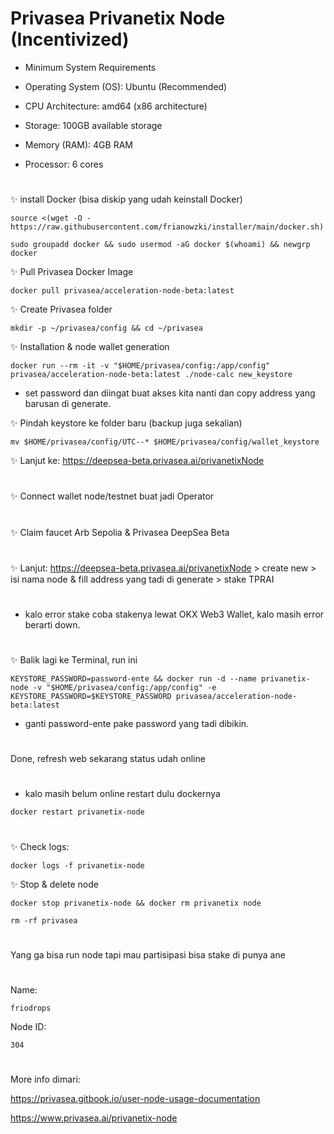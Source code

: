 

# Privasea Privanetix Node (Incentivized)

- Minimum System Requirements

- Operating System (OS): Ubuntu (Recommended)

- CPU Architecture: amd64 (x86 architecture)

- Storage: 100GB available storage

- Memory (RAM): 4GB RAM

- Processor: 6 cores

#
#

✨ install Docker (bisa diskip yang udah keinstall Docker)

```
source <(wget -O - https://raw.githubusercontent.com/frianowzki/installer/main/docker.sh)
```
```
sudo groupadd docker && sudo usermod -aG docker $(whoami) && newgrp docker
```

✨ Pull Privasea Docker Image

```
docker pull privasea/acceleration-node-beta:latest
```

✨ Create Privasea folder

```
mkdir -p ~/privasea/config && cd ~/privasea
```

✨ Installation & node wallet generation

```
docker run --rm -it -v "$HOME/privasea/config:/app/config" privasea/acceleration-node-beta:latest ./node-calc new_keystore
```

- set password dan diingat buat akses kita nanti dan copy address yang barusan di generate.

✨ Pindah keystore ke folder baru (backup juga sekalian)

```
mv $HOME/privasea/config/UTC--* $HOME/privasea/config/wallet_keystore
```

✨ Lanjut ke: https://deepsea-beta.privasea.ai/privanetixNode
#

✨ Connect wallet node/testnet buat jadi Operator
#

✨ Claim faucet Arb Sepolia & Privasea DeepSea Beta
#

✨ Lanjut: https://deepsea-beta.privasea.ai/privanetixNode > create new > isi nama node & fill address yang tadi di generate > stake TPRAI 
#
- kalo error stake coba stakenya lewat OKX Web3 Wallet, kalo masih error berarti down.
#
✨ Balik lagi ke Terminal, run ini

```
KEYSTORE_PASSWORD=password-ente && docker run -d --name privanetix-node -v "$HOME/privasea/config:/app/config" -e KEYSTORE_PASSWORD=$KEYSTORE_PASSWORD privasea/acceleration-node-beta:latest
```

- ganti password-ente pake password yang tadi dibikin.
#
Done, refresh web sekarang status udah online

#
- kalo masih belum online restart dulu dockernya
```
docker restart privanetix-node
```
#
#
✨ Check logs:

```
docker logs -f privanetix-node
```

✨ Stop & delete node

```
docker stop privanetix-node && docker rm privanetix node
```
```
rm -rf privasea
```
#
Yang ga bisa run node tapi mau partisipasi bisa stake di punya ane 
#
Name: 
```
friodrops
```
Node ID: 
```
304
```
#
More info dimari: 

https://privasea.gitbook.io/user-node-usage-documentation

https://www.privasea.ai/privanetix-node
